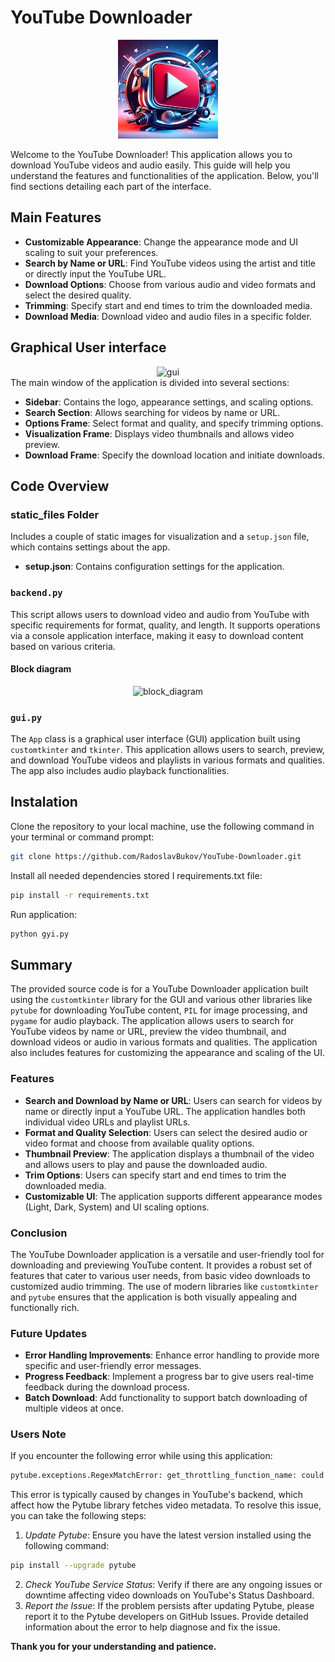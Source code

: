 # YouTube Downloader

<!-- ![logo](https://raw.githubusercontent.com/RadoslavBukov/YouTube-Downloader/main/static_files/logo.jpg) -->
<div align="center">
  <img src="https://raw.githubusercontent.com/RadoslavBukov/YouTube-Downloader/main/static_files/logo.jpg" alt="logo">
</div>

Welcome to the YouTube Downloader! This application allows you to download YouTube videos and audio easily. This guide will help you understand the features and functionalities of the application. Below, you'll find sections detailing each part of the interface.

## Main Features
- **Customizable Appearance**: Change the appearance mode and UI scaling to suit your preferences.
- **Search by Name or URL**: Find YouTube videos using the artist and title or directly input the YouTube URL.
- **Download Options**: Choose from various audio and video formats and select the desired quality.
- **Trimming**: Specify start and end times to trim the downloaded media.
- **Download Media**: Download video and audio files in a specific folder.

## Graphical User interface
<div align="center">
  <img src="hhttps://raw.githubusercontent.com/RadoslavBukov/YouTube-Downloader/main/github_img/GYI_fetched.jpg" alt="gui">
</div>
The main window of the application is divided into several sections:

- **Sidebar**: Contains the logo, appearance settings, and scaling options.
- **Search Section**: Allows searching for videos by name or URL.
- **Options Frame**: Select format and quality, and specify trimming options.
- **Visualization Frame**: Displays video thumbnails and allows video preview.
- **Download Frame**: Specify the download location and initiate downloads.

## Code Overview
### static_files Folder
Includes a couple of static images for visualization and a `setup.json` file, which contains settings about the app.

- **setup.json**: Contains configuration settings for the application.

### `backend.py`
This script allows users to download video and audio from YouTube with specific requirements for format, quality, and length. It supports operations via a console application interface, making it easy to download content based on various criteria.
#### Block diagram
<div align="center">
  <img src="hhttps://raw.githubusercontent.com/RadoslavBukov/YouTube-Downloader/main/github_img/backend_blockdiagram.png" alt="block_diagram">
</div>

### `gui.py`
The `App` class is a graphical user interface (GUI) application built using `customtkinter` and `tkinter`. This application allows users to search, preview, and download YouTube videos and playlists in various formats and qualities. The app also includes audio playback functionalities.

## Instalation
Clone the repository to your local machine, use the following command in your terminal or command prompt:
```bash
git clone https://github.com/RadoslavBukov/YouTube-Downloader.git
```

Install all needed dependencies stored I requirements.txt file:
 ```bash
pip install -r requirements.txt
```

Run application:
```bash
python gyi.py
```

## Summary
The provided source code is for a YouTube Downloader application built using the `customtkinter` library for the GUI and various other libraries like `pytube` for downloading YouTube content, `PIL` for image processing, and `pygame` for audio playback. The application allows users to search for YouTube videos by name or URL, preview the video thumbnail, and download videos or audio in various formats and qualities. The application also includes features for customizing the appearance and scaling of the UI.

### Features
- **Search and Download by Name or URL**: Users can search for videos by name or directly input a YouTube URL. The application handles both individual video URLs and playlist URLs.
- **Format and Quality Selection**: Users can select the desired audio or video format and choose from available quality options.
- **Thumbnail Preview**: The application displays a thumbnail of the video and allows users to play and pause the downloaded audio.
- **Trim Options**: Users can specify start and end times to trim the downloaded media.
- **Customizable UI**: The application supports different appearance modes (Light, Dark, System) and UI scaling options.

### Conclusion
The YouTube Downloader application is a versatile and user-friendly tool for downloading and previewing YouTube content. It provides a robust set of features that cater to various user needs, from basic video downloads to customized audio trimming. The use of modern libraries like `customtkinter` and `pytube` ensures that the application is both visually appealing and functionally rich.

### Future Updates
- **Error Handling Improvements**: Enhance error handling to provide more specific and user-friendly error messages.
- **Progress Feedback**: Implement a progress bar to give users real-time feedback during the download process.
- **Batch Download**: Add functionality to support batch downloading of multiple videos at once.

### Users Note
If you encounter the following error while using this application:
 ```bash
pytube.exceptions.RegexMatchError: get_throttling_function_name: could not find match for multiple
 ```

This error is typically caused by changes in YouTube's backend, which affect how the Pytube library fetches video metadata. To resolve this issue, you can take the following steps:

1. *Update Pytube*: Ensure you have the latest version installed using the following command:
```bash
pip install --upgrade pytube
```
2. *Check YouTube Service Status*: Verify if there are any ongoing issues or downtime affecting video downloads on YouTube's Status Dashboard.
3. *Report the Issue*: If the problem persists after updating Pytube, please report it to the Pytube developers on GitHub Issues. Provide detailed information about the error to help diagnose and fix the issue.

**Thank you for your understanding and patience.**
